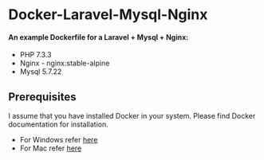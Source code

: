 # Docker-Laravel-Mysql-Nginx
 #### An example Dockerfile for a Laravel + Mysql + Nginx:  ####
  * PHP 7.3.3
  * Nginx - nginx:stable-alpine
  * Mysql 5.7.22

## Prerequisites
I assume that you have installed Docker in your system. Please find Docker documentation for installation.
  * For Windows refer [here](https://docs.docker.com/docker-for-windows/install/ ) 
  * For Mac refer [here](https://docs.docker.com/docker-for-mac/install/) 
  
